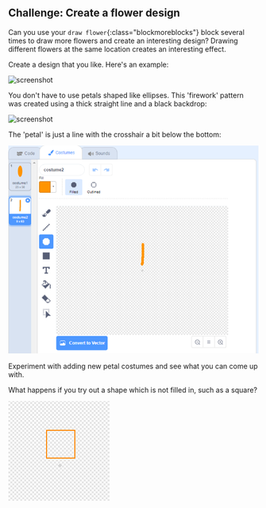## Challenge: Create a flower design

Can you use your `draw flower`{:class="blockmoreblocks"} block several times to draw more flowers and create an interesting design? Drawing different flowers at the same location creates an interesting effect.  

Create a design that you like. Here's an example:

![screenshot](images/flower-three.png)

You don't have to use petals shaped like ellipses. This 'firework' pattern was created using a thick straight line and a black backdrop: 

![screenshot](images/flower-fireworks.png)
 
The 'petal' is just a line with the crosshair a bit below the bottom:
 
![screenshot](images/flower-firework-petal.png)

Experiment with adding new petal costumes and see what you can come up with. 

What happens if you try out a shape which is not filled in, such as a square?

![screenshot](images/flower-square-petal.png)

